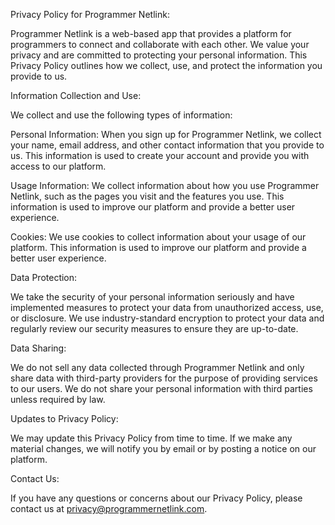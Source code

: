 Privacy Policy for Programmer Netlink:

Programmer Netlink is a web-based app that provides a platform for programmers to connect and collaborate with each other. We value your privacy and are committed to protecting your personal information. This Privacy Policy outlines how we collect, use, and protect the information you provide to us.

Information Collection and Use:

We collect and use the following types of information:

Personal Information: When you sign up for Programmer Netlink, we collect your name, email address, and other contact information that you provide to us. This information is used to create your account and provide you with access to our platform.

Usage Information: We collect information about how you use Programmer Netlink, such as the pages you visit and the features you use. This information is used to improve our platform and provide a better user experience.

Cookies: We use cookies to collect information about your usage of our platform. This information is used to improve our platform and provide a better user experience.

Data Protection:

We take the security of your personal information seriously and have implemented measures to protect your data from unauthorized access, use, or disclosure. We use industry-standard encryption to protect your data and regularly review our security measures to ensure they are up-to-date.

Data Sharing:

We do not sell any data collected through Programmer Netlink and only share data with third-party providers for the purpose of providing services to our users. We do not share your personal information with third parties unless required by law.

Updates to Privacy Policy:

We may update this Privacy Policy from time to time. If we make any material changes, we will notify you by email or by posting a notice on our platform.

Contact Us:

If you have any questions or concerns about our Privacy Policy, please contact us at privacy@programmernetlink.com.
